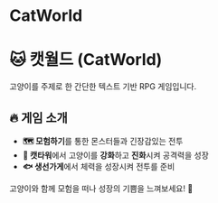 # CatWorld
# 🐱 캣월드 (CatWorld)

고양이를 주제로 한 간단한 텍스트 기반 RPG 게임입니다.

## 🔥 게임 소개
- **🗺️ 모험하기**를 통한 몬스터들과 긴장감있는 전투
- **🏯 캣타워**에서 고양이를 **강화**하고 **진화**시켜 공격력을 성장
- **🐟 생선가게**에서 체력을 성장시켜 전투를 준비

고양이와 함께 모험을 떠나 성장의 기쁨을 느껴보세요! 🐾
